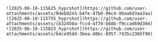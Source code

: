 ``````````````````````````````````````````````````````````````````````````````````````````````````````````````
![2025-06-10-115625_hyprshot](https://github.com/user-attachments/assets/0deb9243-b4fe-47b0-96c4-99aa6d3aa3aa)
![2025-06-10-115755_hyprshot](https://github.com/user-attachments/assets/cb32450a-fccd-4f70-b68b-f9ccad69d304)
![2025-06-10-115823_hyprshot](https://github.com/user-attachments/assets/64ce95dd-3bea-48bc-8957-7435c2365f90)
``````````````````````````````````````````````````````````````````````````````````````````````````````````````
